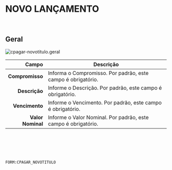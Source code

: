 # NOVO LANÇAMENTO
<br>

## Geral
![cpagar-novotitulo.geral](https://raw.githubusercontent.com/netforcews/docs-siscom/master/geral/imagens/cpagar-novotitulo.geral.png)

Campo | Descrição
--:|---
**Compromisso** | Informa o Compromisso. Por padrão, este campo é obrigatório.
**Descrição** | Informe o Descrição. Por padrão, este campo é obrigatório.
**Vencimento** | Informe o Vencimento. Por padrão, este campo é obrigatório.
**Valor Nominal** | Informe o Valor Nominal. Por padrão, este campo é obrigatório.
<br>
<br>
<br>
<br>

```FORM:CPAGAR_NOVOTITULO```
